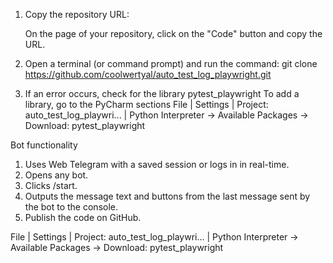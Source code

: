 1. Copy the repository URL:

   On the page of your repository, click on the "Code" button and copy the URL.

2. Open a terminal (or command prompt) and run the command:
   git clone <https://github.com/coolwertyal/auto_test_log_playwright.git>

3. If an error occurs, check for the library  pytest_playwright
   To add a library, go to the PyCharm sections
   File | Settings | Project: auto_test_log_playwri... | Python Interpreter -> Available Packages -> Download: pytest_playwright  





Bot functionality 
1) Uses Web Telegram with a saved session or logs in in real-time.  
2) Opens any bot.  
3) Clicks /start.  
4) Outputs the message text and buttons from the last message sent by the bot to the console.  
5) Publish the code on GitHub.

File | Settings | Project: auto_test_log_playwri... | Python Interpreter -> Available Packages -> Download: pytest_playwright  

